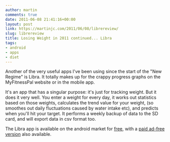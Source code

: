 ```yaml
---
author: martin
comments: true
date: 2011-06-08 21:41:16+00:00
layout: post
link: https://martinjc.com/2011/06/08/librereview/
slug: librereview
title: Losing Weight in 2011 continued... Libra
tags:
- android
- apps
- diet
---
```


Another of the very useful apps I've been using since the start of the "New Regime" is Libra. It totally makes up for the crappy progress graphs on the MyFitnessPal website or in the mobile app.

It's an app that has a singular purpose: it's just for tracking weight. But it does it very well. You enter a weight for every day, it works out statistics based on those weights, calculates the trend value for your weight, (so smoothes out daily fluctuations caused by water intake etc), and predicts when you'll hit your target. It performs a weekly backup of data to the SD card, and will export data in csv format too. 

The Libra app is available on the android market for [free](https://market.android.com/details?id=net.cachapa.libra&feature=search_result), with a [paid ad-free version](https://market.android.com/details?id=net.cachapa.libra.plugin.pro&feature=search_result) also available.

